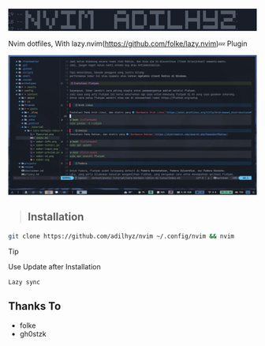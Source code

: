 <center>


![Banner](./banner.png)


</center>

Nvim dotfiles, With lazy.nvim(https://github.com/folke/lazy.nvim)💤 Plugin


![Preview](./preview.png)


> ## Installation


```bash
git clone https://github.com/adilhyz/nvim ~/.config/nvim && nvim
```


> [!TIP]
> Use Update after Installation


```
Lazy sync
```

## Thanks To

- folke
- gh0stzk
